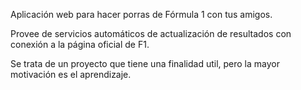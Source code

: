 Aplicación web para hacer porras de Fórmula 1 con tus amigos.

Provee de servicios automáticos de actualización de resultados con conexión a la página oficial de F1.

Se trata de un proyecto que tiene una finalidad util, pero la mayor motivación es el aprendizaje.